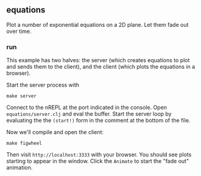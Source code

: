 ## equations

Plot a number of exponential equations on a 2D plane. Let them fade out over time.

### run

This example has two halves: the server (which creates equations to plot and sends them to the client), and the client (which plots the equations in a browser).

Start the server process with

    make server

Connect to the nREPL at the port indicated in the console. Open `equations/server.clj` and eval the buffer. Start the server loop by evaluating the the `(start!)` form in the comment at the bottom of the file.

Now we'll compile and open the client:

    make figwheel

Then visit `http://localhost:3333` with your browser. You should see plots starting to appear in the window. Click the `Animate` to start the "fade out" animation.
